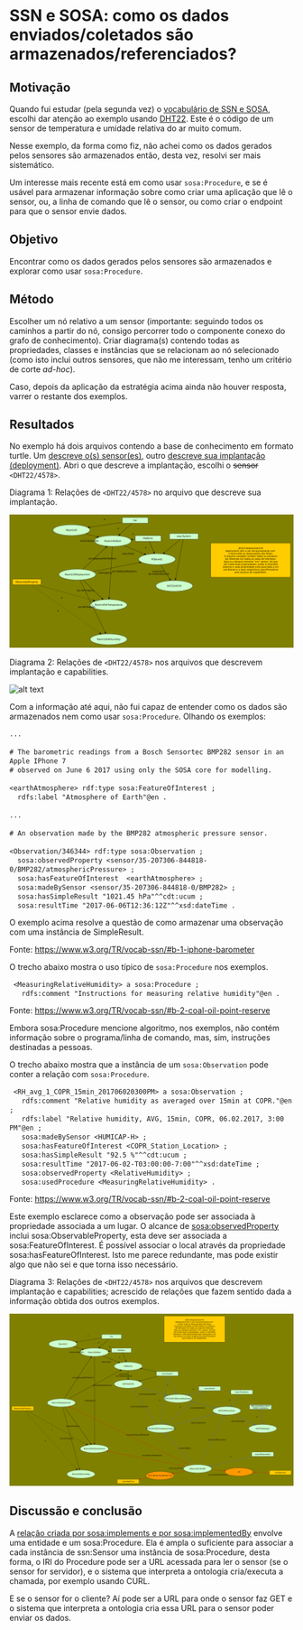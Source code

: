 # SSN e SOSA: como os dados enviados/coletados são armazenados/referenciados?

## Motivação

Quando fui estudar (pela segunda vez) o [vocabulário de SSN e SOSA](https://www.w3.org/TR/vocab-ssn/), escolhi dar atenção ao exemplo usando [DHT22](https://www.baudaeletronica.com.br/sensor-de-temperatura-e-umidade-dht22.html). Este é o código de um sensor de temperatura e umidade relativa do ar muito comum.

Nesse exemplo, da forma como fiz, não achei como os dados gerados pelos sensores são armazenados então, desta vez, resolvi ser mais sistemático.

Um interesse mais recente está em como usar `sosa:Procedure`, e se é usável para armazenar informação sobre como criar uma aplicação que lê o sensor, ou, a linha de comando que lê o sensor, ou como criar o endpoint para que o sensor envie dados.
 
## Objetivo

Encontrar como os dados gerados pelos sensores são armazenados e explorar como usar `sosa:Procedure`.

## Método

Escolher um nó relativo a um sensor (importante: seguindo todos os caminhos a partir do nó, consigo percorrer todo o componente conexo do grafo de conhecimento). Criar diagrama(s) contendo todas as propriedades, classes e instâncias que se relacionam ao nó selecionado (como isto inclui outros sensores, que não me interessam, tenho um critério de corte *ad-hoc*).

Caso, depois da aplicação da estratégia acima ainda não houver resposta, varrer o restante dos exemplos.

## Resultados

No exemplo há dois arquivos contendo a base de conhecimento em formato turtle. Um [descreve o(s) sensor(es)](https://www.w3.org/TR/vocab-ssn/#dht22-description), outro [descreve sua implantação (deployment)](https://www.w3.org/TR/vocab-ssn/#dht22-deployment). Abri o que descreve a implantação, escolhi o ~~sensor~~ `<DHT22/4578>`.

Diagrama 1: Relações de `<DHT22/4578>` no arquivo que descreve sua implantação.

![alt text](Imagens/SSNexemploDoDHT22-doTurtle.png)

Diagrama 2: Relações de `<DHT22/4578>` nos arquivos que descrevem implantação e capabilities.

![alt text](Imagens/SSNexemploDoDHT22-doTurtle-comCapabilities.graphml)

Com a informação até aqui, não fui capaz de entender como os dados são armazenados nem como usar `sosa:Procedure`. Olhando os exemplos:


```
...

# The barometric readings from a Bosch Sensortec BMP282 sensor in an Apple IPhone 7
# observed on June 6 2017 using only the SOSA core for modelling.

<earthAtmosphere> rdf:type sosa:FeatureOfInterest ;
  rdfs:label "Atmosphere of Earth"@en .

...

# An observation made by the BMP282 atmospheric pressure sensor.

<Observation/346344> rdf:type sosa:Observation ;
  sosa:observedProperty <sensor/35-207306-844818-0/BMP282/atmosphericPressure> ;
  sosa:hasFeatureOfInterest  <earthAtmosphere> ;
  sosa:madeBySensor <sensor/35-207306-844818-0/BMP282> ;
  sosa:hasSimpleResult "1021.45 hPa"^^cdt:ucum ;
  sosa:resultTime "2017-06-06T12:36:12Z"^^xsd:dateTime .
```

O exemplo acima resolve a questão de como armazenar uma observação com uma instância de SimpleResult.

Fonte: https://www.w3.org/TR/vocab-ssn/#b-1-iphone-barometer

O trecho abaixo mostra o uso típico de `sosa:Procedure` nos exemplos.

```
 <MeasuringRelativeHumidity> a sosa:Procedure ;
   rdfs:comment "Instructions for measuring relative humidity"@en .
```

Fonte: https://www.w3.org/TR/vocab-ssn/#b-2-coal-oil-point-reserve
 
Embora sosa:Procedure mencione algoritmo, nos exemplos, não contém informação sobre o programa/linha de comando, mas, sim, instruções destinadas a pessoas.

O trecho abaixo mostra que a instância de um `sosa:Observation` pode conter a relação com `sosa:Procedure`.

``` 
 <RH_avg_1_COPR_15min_201706020300PM> a sosa:Observation ;
   rdfs:comment "Relative humidity as averaged over 15min at COPR."@en ;
   rdfs:label "Relative humidity, AVG, 15min, COPR, 06.02.2017, 3:00 PM"@en ;
   sosa:madeBySensor <HUMICAP-H> ;
   sosa:hasFeatureOfInterest <COPR_Station_Location> ;
   sosa:hasSimpleResult "92.5 %"^^cdt:ucum ;
   sosa:resultTime "2017-06-02-T03:00:00-7:00"^^xsd:dateTime ;
   sosa:observedProperty <RelativeHumidity> ;
   sosa:usedProcedure <MeasuringRelativeHumidity> .
```

Fonte: https://www.w3.org/TR/vocab-ssn/#b-2-coal-oil-point-reserve

Este exemplo esclarece como a observação pode ser associada à propriedade associada a um lugar. O alcance de [sosa:observedProperty](https://www.w3.org/TR/vocab-ssn/#SOSAobservedProperty) inclui sosa:ObservableProperty, esta deve ser associada a sosa:FeatureOfInterest. É possível associar o local através da propriedade sosa:hasFeatureOfInterest. Isto me parece redundante, mas pode existir algo que não sei e que torna isso necessário.

Diagrama 3:  Relações de `<DHT22/4578>` nos arquivos que descrevem implantação e capabilities; acrescido de relações que fazem sentido dada a informação obtida dos outros exemplos.

![alt text](Imagens/SSNexemploDoDHT22-doTurtle-comCapabilitiesEOutrosExemplos.png)

## Discussão e conclusão

A [relação criada por sosa:implements e por sosa:implementedBy](https://www.w3.org/TR/vocab-ssn/#SSNimplements) envolve uma entidade e um sosa:Procedure. Ela é ampla o suficiente para associar a cada instância de ssn:Sensor uma instância de sosa:Procedure, desta forma, o IRI do Procedure pode ser a URL acessada para ler o sensor (se o sensor for servidor), e o sistema que interpreta a ontologia cria/executa a chamada, por exemplo usando CURL. 

E se o sensor for o cliente? Aí pode ser a URL para onde o sensor faz GET e o sistema que interpreta a ontologia cria essa URL para o sensor poder enviar os dados.


